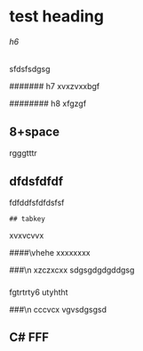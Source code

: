 # test heading


###### h6
sfdsfsdgsg

####### h7
xvxzvxxbgf

######## h8
xfgzgf

##               8+space
   rgggtttr

   ## dfdsfdfdf
fdfddfsfdfdsfsf

    ## tabkey
xvxvcvvx

####\vhehe
xxxxxxxx

###\n xzczxcxx
sdgsgdgdgddgsg

###
fgtrtrty6
utyhtht

###\n cccvcx
vgvsdgsgsd

## C# FFF
